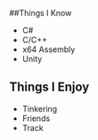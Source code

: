 ##Things I Know
- C#
- C/C++ 
- x64 Assembly
- Unity


## Things I Enjoy
- Tinkering
- Friends
- Track 


